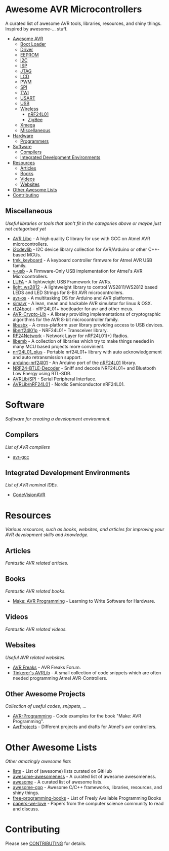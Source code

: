 # Awesome AVR Microcontrollers
A curated list of awesome AVR tools, libraries, resources, and shiny things. Inspired by awesome-... stuff.

- [Awesome AVR](#awesome-avr)
	- [Boot Loader](#boot-loader)
	- [Driver](#driver)
	- [EEPROM](#eeprom)
	- [I2C](#i2c)
	- [ISP](#isp)
	- [JTAG](#jtag)
	- [LCD](#lcd)
	- [PWM](#pwm)
	- [SPI](#spi)
	- [TWI](#twi)
	- [USART](#usart)
	- [USB](#usb)
	- [Wireless](#wireless)
		- [nRF24L01](#nrf24l01)
		- [ZigBee](#zigbee)
	- [Xmega](#xmega)
	- [Miscellaneous](#miscellaneous)
- [Hardware](#hardware)
	- [Programmers](#programmers)
- [Software](#software)
	- [Compilers](#compilers)
	- [Integrated Development Environments](#integrated-development-environments)
- [Resources](#resources)
	- [Articles](#articles)
	- [Books](#books)
	- [Videos](#videos)
	- [Websites](#websites)
- [Other Awesome Lists](#other-awesome-lists)
- [Contributing](#contributing)

## Miscellaneous
*Useful libraries or tools that don't fit in the categories above or maybe just not categorised yet*

* [AVR Libc](http://www.nongnu.org/avr-libc/) - A high quality C library for use with GCC on Atmel AVR microcontrollers.
* [i2cdevlib](https://github.com/jrowberg/i2cdevlib) - I2C device library collection for AVR/Arduino or other C++-based MCUs.
* [tmk_keyboard](https://github.com/tmk/tmk_keyboard) - A keyboard controller firmware for Atmel AVR USB family.
* [v-usb](https://github.com/obdev/v-usb) - A Firmware-Only USB implementation for Atmel's AVR Microcontrollers.
* [LUFA](https://github.com/abcminiuser/lufa) - A lightweight USB Framework for AVRs.
* [light_ws2812](https://github.com/cpldcpu/light_ws2812) - A lightweight library to control WS2811/WS2812 based LEDS and LED Strings for 8-Bit AVR microcontrollers.
* [avr-os](https://github.com/chrismoos/avr-os) - A multitasking OS for Arduino and AVR platforms.
* [simavr](https://github.com/buserror/simavr) - A lean, mean and hackable AVR simulator for linux & OSX.
* [rf24boot](https://github.com/nekromant/rf24boot) - nRF24L01+ bootloader for avr and other mcus.
* [AVR-Crypto-Lib](http://avrcryptolib.das-labor.org/) - A library providing implementations of cryptographic algorithms for the AVR 8-bit microcontroller family.
* [libusbx](https://github.com/libusbx/libusbx) - A cross-platform user library providing access to USB devices.
* [libnrf24l01p](https://github.com/omriiluz/libnrf24l01p) - NRF24L01+ Transceiver library.
* [RF24Network](https://github.com/maniacbug/RF24Network) - Network Layer for nRF24L01(+) Radios.
* [libemb](https://github.com/wendlers/libemb) - A collection of libraries which try to make things needed in many MCU based projects more convinient.
* [nrf24L01_plus](https://github.com/kehribar/nrf24L01_plus) - Portable nrf24L01+ library with auto acknowledgement and auto retransmission support.
* [arduino-nrf24l01](https://github.com/aaronds/arduino-nrf24l01) - An Arduino port of the [nRF24L01](http://www.tinkerer.eu/AVRLib/nRF24L01) library.
* [NRF24-BTLE-Decoder](https://github.com/omriiluz/NRF24-BTLE-Decoder) - Sniff and decode NRF24L01+ and Bluetooth Low Energy using RTL-SDR.
* [AVRLib/SPI](http://www.tinkerer.eu/AVRLib/SPI/) - Serial Peripheral Interface.
* [AVRLib/nRF24L01](http://www.tinkerer.eu/AVRLib/nRF24L01/) - Nordic Semiconductor nRF24L01.

# Software
*Software for creating a development environment.*

## Compilers
*List of AVR compilers*

* [avr-gcc]()

## Integrated Development Environments
*List of AVR nominal IDEs.*

* [CodeVisionAVR]()

# Resources
*Various resources, such as books, websites, and articles for improving your AVR development skills and knowledge.*

## Articles
*Fantastic AVR related articles.*

## Books
*Fantastic AVR related books.*

* [Make: AVR Programming](http://littlehacks.org/AVR-Programming) - Learning to Write Software for Hardware.

## Videos
*Fantastic AVR related videos.*

## Websites
*Useful AVR related websites.*

* [AVR Freaks](http://www.avrfreaks.net/) - AVR Freaks Forum.
* [Tinkerer's AVRLib](http://www.tinkerer.eu/AVRLib/) - A small collection of code snippets which are often needed programming Atmel AVR-Controllers.

## Other Awesome Projects
*Collection of useful codes, snippets, ...*

* [AVR-Programming](https://github.com/hexagon5un/AVR-Programming) - Code examples for the book "Make: AVR Programming".
* [AvrProjects](https://github.com/KonstantinChizhov/AvrProjects) - Different projects and drafts for Atmel's avr controllers.

# Other Awesome Lists
*Other amazingly awesome lists*

* [lists](https://github.com/jnv/lists) - List of (awesome) lists curated on GitHub
* [awesome-awesomeness](https://github.com/bayandin/awesome-awesomeness) - A curated list of awesome awesomeness.
* [awesome](https://github.com/sindresorhus/awesome) - A curated list of awesome lists.
* [awesome-cpp](https://github.com/fffaraz/awesome-cpp) - Awesome C/C++ frameworks, libraries, resources, and shiny things.
* [free-programming-books](https://github.com/vhf/free-programming-books) - List of Freely Available Programming Books
* [papers-we-love](https://github.com/papers-we-love/papers-we-love) - Papers from the computer science community to read and discuss.

# Contributing
Please see [CONTRIBUTING](https://github.com/fffaraz/awesome-avr/blob/master/CONTRIBUTING.md) for details.
